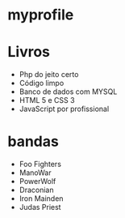 # myprofile

# Livros
* Php do jeito certo
* Código limpo
* Banco de dados com MYSQL
* HTML 5 e CSS 3
* JavaScript por profissional

# bandas
* Foo Fighters
* ManoWar
* PowerWolf
* Draconian
* Iron Mainden
* Judas Priest